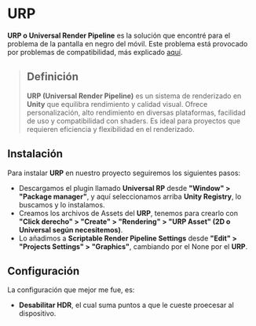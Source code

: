 # URP

**URP o Universal Render Pipeline** es la solución que encontré para el problema de la pantalla en negro del móvil. Este problema está provocado por problemas de compatibilidad, más explicado [aquí](PROBLEMS.md#problema-de-pantalla-en-negro-en-dispositivos-móviles).

>## Definición
>**URP (Universal Render Pipeline)** es un sistema de renderizado en **Unity** que equilibra rendimiento y calidad visual. Ofrece personalización, alto rendimiento en diversas plataformas, facilidad de uso y compatibilidad con shaders. Es ideal para proyectos que requieren eficiencia y flexibilidad en el renderizado.

## Instalación
Para instalar **URP** en nuestro proyecto seguiremos los siguientes pasos:
- Descargamos el plugin llamado **Universal RP** desde **"Window" > "Package manager"**, y aquí seleccionamos arriba **Unity Registry**, lo buscamos y lo instalamos.
- Creamos los archivos de Assets del **URP**, tenemos para crearlo con **"Click derecho" > "Create" > "Rendering" > "URP Asset" (2D o Universal según necesitemos)**.
- Lo añadimos a **Scriptable Render Pipeline Settings** desde **"Edit" > "Projects Settings" > "Graphics"**, cambiando por el None por el **URP**.

## Configuración
La configuración que mejor me fue, es:
 - **Desabilitar HDR**, el cual suma puntos a que le cueste proecesar al dispositivo.